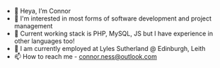 - 👋 Heya, I’m Connor
- 👀 I'm interested in most forms of software development and project management
- 🌱 Current working stack is PHP, MySQL, JS but I have experience in other languages too!
- 💞️ I am currently employed at Lyles Sutherland @ Edinburgh, Leith
- 📫 How to reach me - connor.ness@outlook.com

<!---
ConnorNess/ConnorNess is a ✨ special ✨ repository because its `README.md` (this file) appears on your GitHub profile.
You can click the Preview link to take a look at your changes.
--->

